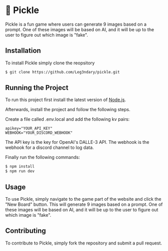# 🥒 Pickle

Pickle is a fun game where users can generate 9 images based on a prompt. One of these images will be based on AI, and it will be up to the user to figure out which image is "fake".


## Installation

To install Pickle simply clone the reopsitory 

```bash
$ git clone https://github.com/Leg3ndary/pickle.git
```

## Running the Project

To run this project first install the latest version of [Node.js](https://nodejs.org/en/).

Afterwards, install the project and follow the following steps.

Create a file called .env.local and add the following kv pairs:

```env
apikey="YOUR_API_KEY"
WEBHOOK="YOUR_DISCORD_WEBHOOK"
```

The API key is the key for OpenAI's DALLE-3 API. The webhook is the webhook for a discord channel to log data.

Finally run the following commands:

```bash
$ npm install
$ npm run dev
```

## Usage

To use Pickle, simply navigate to the game part of the website and click the "New Board" button. This will generate 9 images based on a prompt. One of these images will be based on AI, and it will be up to the user to figure out which image is "fake".

## Contributing

To contribute to Pickle, simply fork the repository and submit a pull request.
